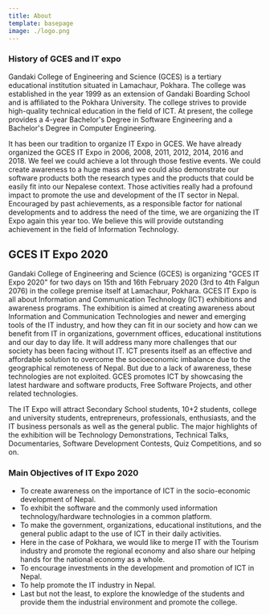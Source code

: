 ```yaml
---
title: About
template: basepage
image: ./logo.png
---
```


### History of GCES and IT expo

Gandaki College of Engineering and Science (GCES) is a tertiary educational
institution situated in Lamachaur, Pokhara. The college was established in the year
1999 as an extension of Gandaki Boarding School and is affiliated to the Pokhara
University. The college strives to provide high-quality technical education in the
field of ICT. At present, the college provides a 4-year Bachelor's Degree in
Software Engineering and a Bachelor's Degree in Computer Engineering.

It has been our tradition to organize IT Expo in GCES. We have already organized
the GCES IT Expo in 2006, 2008, 2011, 2012, 2014, 2016 and 2018. We feel we
could achieve a lot through those festive events. We could create awareness to a
huge mass and we could also demonstrate our software products both the research
types and the products that could be easily fit into our Nepalese context. Those
activities really had a profound impact to promote the use and development of the
IT sector in Nepal. Encouraged by past achievements, as a responsible factor for
national developments and to address the need of the time, we are organizing the
IT Expo again this year too. We believe this will provide outstanding achievement
in the field of Information Technology.

## GCES IT Expo 2020

Gandaki College of Engineering and Science (GCES) is organizing "GCES IT
Expo 2020" for two days on 15th and 16th February 2020 (3rd to 4th Falgun 2076)
in the college premise itself at Lamachaur, Pokhara. GCES IT Expo is all about
Information and Communication Technology (ICT) exhibitions and awareness
programs. The exhibition is aimed at creating awareness about Information and
Communication Technologies and newer and emerging tools of the IT industry,
and how they can fit in our society and how can we benefit from IT in
organizations, government offices, educational institutions and our day to day life.
It will address many more challenges that our society has been facing without IT.
ICT presents itself as an effective and affordable solution to overcome the
socioeconomic imbalance due to the geographical remoteness of Nepal. But due to
a lack of awareness, these technologies are not exploited. GCES promotes ICT by
showcasing the latest hardware and software products, Free Software Projects, and
other related technologies.

The IT Expo will attract Secondary School students, 10+2 students, college and
university students, entrepreneurs, professionals, enthusiasts, and the IT business
personals as well as the general public. The major highlights of the exhibition will
be Technology Demonstrations, Technical Talks, Documentaries, Software
Development Contests, Quiz Competitions, and so on.

### Main Objectives of IT Expo 2020

-   To create awareness on the importance of ICT in the socio-economic
    development of Nepal.
-   To exhibit the software and the commonly used information
    technology/hardware technologies in a common platform.
-   To make the government, organizations, educational institutions, and the
    general public adapt to the use of ICT in their daily activities.
-   Here in the case of Pokhara, we would like to merge IT with the Tourism
    industry and promote the regional economy and also share our helping
    hands for the national economy as a whole.
-   To encourage investments in the development and promotion of ICT in
    Nepal.
-   To help promote the IT industry in Nepal.
-   Last but not the least, to explore the knowledge of the students and provide
    them the industrial environment and promote the college.

